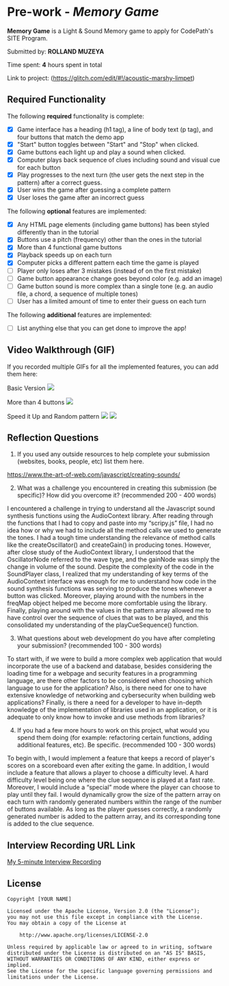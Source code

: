# Pre-work - *Memory Game*

**Memory Game** is a Light & Sound Memory game to apply for CodePath's SITE Program. 

Submitted by: **ROLLAND MUZEYA**

Time spent: **4** hours spent in total

Link to project: (https://glitch.com/edit/#!/acoustic-marshy-limpet)

## Required Functionality

The following **required** functionality is complete:

* [x] Game interface has a heading (h1 tag), a line of body text (p tag), and four buttons that match the demo app
* [x] "Start" button toggles between "Start" and "Stop" when clicked. 
* [x] Game buttons each light up and play a sound when clicked. 
* [x] Computer plays back sequence of clues including sound and visual cue for each button
* [x] Play progresses to the next turn (the user gets the next step in the pattern) after a correct guess. 
* [x] User wins the game after guessing a complete pattern
* [x] User loses the game after an incorrect guess

The following **optional** features are implemented:

* [x] Any HTML page elements (including game buttons) has been styled differently than in the tutorial
* [x] Buttons use a pitch (frequency) other than the ones in the tutorial
* [x] More than 4 functional game buttons
* [x] Playback speeds up on each turn
* [x] Computer picks a different pattern each time the game is played
* [ ] Player only loses after 3 mistakes (instead of on the first mistake)
* [ ] Game button appearance change goes beyond color (e.g. add an image)
* [ ] Game button sound is more complex than a single tone (e.g. an audio file, a chord, a sequence of multiple tones)
* [ ] User has a limited amount of time to enter their guess on each turn

The following **additional** features are implemented:

- [ ] List anything else that you can get done to improve the app!

## Video Walkthrough (GIF)

If you recorded multiple GIFs for all the implemented features, you can add them here:

Basic Version
![](https://user-images.githubusercontent.com/76987595/157788343-39af9d37-8c6c-44f2-92ba-f591fef8c318.gif)

More than 4 buttons
![](https://user-images.githubusercontent.com/76987595/160188368-be4f85cb-f7b8-4b63-b4a1-711914fa0714.gif)

Speed it Up and Random pattern
![](https://user-images.githubusercontent.com/76987595/160254964-2522aed2-6bef-4a55-8491-67e78fbfdfa0.gif)
![](gif4-link-here)

## Reflection Questions
1. If you used any outside resources to help complete your submission (websites, books, people, etc) list them here. 

https://www.the-art-of-web.com/javascript/creating-sounds/

2. What was a challenge you encountered in creating this submission (be specific)? How did you overcome it? (recommended 200 - 400 words) 

I encountered a challenge in trying to understand all the Javascript  sound synthesis functions using the AudioContext library. After reading through the functions that I had to copy and paste into my “scripy.js” file, I had no idea how or why we had to include all the method calls we used to generate the tones. I had a tough time understanding the relevance of method calls like the createOscillator() and createGain() in producing tones. However, after close study of the AudioContext library, I understood that the OscillatorNode referred to the wave type, and the gainNode was simply the change in volume of the sound. Despite the complexity of the code in the SoundPlayer class, I realized that my understanding of key terms of the AudioContext interface was enough for me to understand how code in the sound synthesis functions was serving to produce the tones whenever a button was clicked. Moreover, playing around with the numbers in the freqMap object helped me become more comfortable using the library. Finally, playing around with the values in the pattern array allowed me to have control over the sequence of clues that was to be played, and this consolidated my understanding of the playCueSequence() function.

3. What questions about web development do you have after completing your submission? (recommended 100 - 300 words) 

To start with, if we were to build a more complex web application that would incorporate the use of a backend and database, besides considering the loading time for a webpage and security features in a programming language, are there other factors to be considered when choosing which language to use for the application? Also, is there need for one to have extensive knowledge of networking and cybersecurity when building web applications? Finally, is there a need for a developer to have in-depth knowledge of the implementation of libraries used in an application, or it is adequate to only know how to invoke and use methods from libraries?

4. If you had a few more hours to work on this project, what would you spend them doing (for example: refactoring certain functions, adding additional features, etc). Be specific. (recommended 100 - 300 words) 

To begin with, I would implement a feature that keeps a record of player's scores on a scoreboard even after exiting the game. In addition, I would include a feature that allows a player to choose a difficulty level. A hard difficulty level being one where the clue sequence is played at a fast rate. Moreover, I would include a “special” mode where the player can choose to play until they fail. I would dynamically grow the size of the pattern array on each turn with randomly generated numbers within the range of the number of buttons available. As long as the player guesses correctly, a randomly generated number is added to the pattern array, and its corresponding tone is added to the clue sequence.

## Interview Recording URL Link

[My 5-minute Interview Recording](https://www.loom.com/share/f8703e726dc74635944fd2f5474854e9)


## License

    Copyright [YOUR NAME]

    Licensed under the Apache License, Version 2.0 (the "License");
    you may not use this file except in compliance with the License.
    You may obtain a copy of the License at

        http://www.apache.org/licenses/LICENSE-2.0

    Unless required by applicable law or agreed to in writing, software
    distributed under the License is distributed on an "AS IS" BASIS,
    WITHOUT WARRANTIES OR CONDITIONS OF ANY KIND, either express or implied.
    See the License for the specific language governing permissions and
    limitations under the License.

